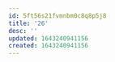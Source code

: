 ```yaml
---
id: 5ft56s21fvmnbm0c8q8p5j8
title: '26'
desc: ''
updated: 1643240941156
created: 1643240941156
---
```


